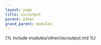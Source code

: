 ```yaml
---
layout: page
title: oscoutput
parent: other
grand_parent: modules
---
```


{% include modules/other/oscoutput.md %}
